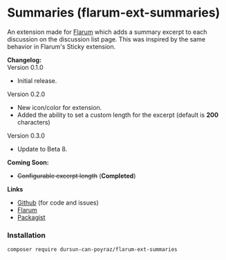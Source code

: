 # Summaries (flarum-ext-summaries)

An extension made for [Flarum](https://github.com/flarum/flarum) which adds a summary excerpt to each discussion on the discussion list page. This was inspired by the same behavior in Flarum's Sticky extension.

**Changelog:**  
Version 0.1.0  
- Initial release.

Version 0.2.0  
- New icon/color for extension. 
- Added the ability to set a custom length for the excerpt (default is **200** characters)

Version 0.3.0
- Update to Beta 8.  

**Coming Soon:**  
- ~~Configurable excerpt length~~ (**Completed**)

**Links**  
- [Github](https://github.com/jordanjay29/flarum-ext-summaries) (for code and issues)  
- [Flarum](https://discuss.flarum.org/d/2151-summaries-showing-excerpts-on-discussions-page)  
- [Packagist](https://packagist.org/packages/jordanjay29/flarum-ext-summaries)  

### Installation

`composer require dursun-can-poyraz/flarum-ext-summaries`
